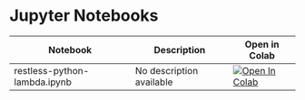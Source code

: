 # Jupyter Notebooks

| Notebook | Description | Open in Colab |
|----------|-------------|---------------|
| restless-python-lambda.ipynb | No description available | [![Open In Colab](https://colab.research.google.com/assets/colab-badge.svg)](https://colab.research.google.com/github/vedanta/restless-python/blob/main/restless-python-lambda.ipynb) |
